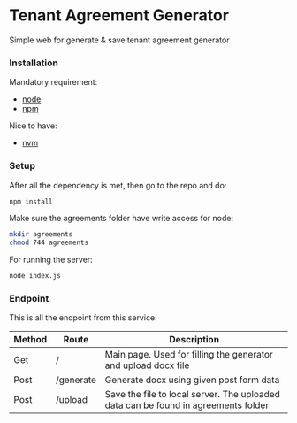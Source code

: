 # Tenant Agreement Generator

Simple web for generate & save tenant agreement generator


### Installation

Mandatory requirement:
-  [node](https://github.com/nodejs/node)
-  [npm](https://docs.npmjs.com/getting-started/installing-node)

Nice to have:
-  [nvm](https://github.com/creationix/nvm)


### Setup

After all the dependency is met, then go to the repo and do:
```bash
npm install
```

Make sure the agreements folder have write access for node:
```bash
mkdir agreements
chmod 744 agreements
```

For running the server:
```bash
node index.js
```


### Endpoint

This is all the endpoint from this service:

| Method | Route | Description |
|--------|-------|-------------|
| Get | / | Main page. Used for filling the generator and upload docx file |
| Post | /generate | Generate docx using given post form data |
| Post | /upload | Save the file to local server. The uploaded data can be found in agreements folder |